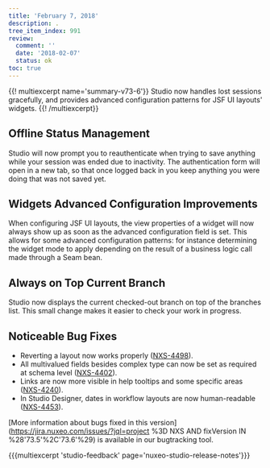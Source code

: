 ```yaml
---
title: 'February 7, 2018'
description: .
tree_item_index: 991
review:
  comment: ''
  date: '2018-02-07'
  status: ok
toc: true
---
```


{{! multiexcerpt name='summary-v73-6'}}
Studio now handles lost sessions gracefully, and provides advanced configuration patterns for JSF UI layouts' widgets.
{{! /multiexcerpt}}

## Offline Status Management

Studio will now prompt you to reauthenticate when trying to save anything while your session was ended due to inactivity. The authentication form will open in a new tab, so that once logged back in you keep anything you were doing that was not saved yet.

## Widgets Advanced Configuration Improvements
When configuring JSF UI layouts, the view properties of a widget will now always show up as soon as the advanced configuration field is set. This allows for some advanced configuration patterns: for instance determining the widget mode to apply depending on the result of a business logic call made through a Seam bean.

## Always on Top Current Branch
Studio now displays the current checked-out branch on top of the branches list. This small change makes it easier to check your work in progress.

## Noticeable Bug Fixes

- Reverting a layout now works properly ([NXS-4498](https://jira.nuxeo.com/browse/NXS-4498)).
- All multivalued fields besides complex type can now be set as required at schema level ([NXS-4402](https://jira.nuxeo.com/browse/NXS-4402)).
- Links are now more visible in help tooltips and some specific areas ([NXS-4240](https://jira.nuxeo.com/browse/NXS-4240)).
- In Studio Designer, dates in workflow layouts are now human-readable ([NXS-4453](https://jira.nuxeo.com/browse/NXS-4453)).

[More information about bugs fixed in this version](https://jira.nuxeo.com/issues/?jql=project %3D NXS AND fixVersion IN %28'73.5'%2C'73.6'%29) is available in our bugtracking tool.

{{{multiexcerpt 'studio-feedback' page='nuxeo-studio-release-notes'}}}
